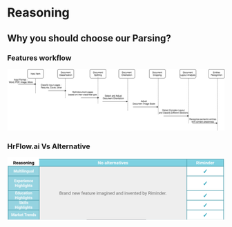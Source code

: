 # Reasoning

## Why you should choose our Parsing?

### Features workflow

![](../.gitbook/assets/image%20%282%29.png)

### **HrFlow.ai Vs Alternative**

![](../.gitbook/assets/screenshot-from-2020-04-10-02-23-38.png)

